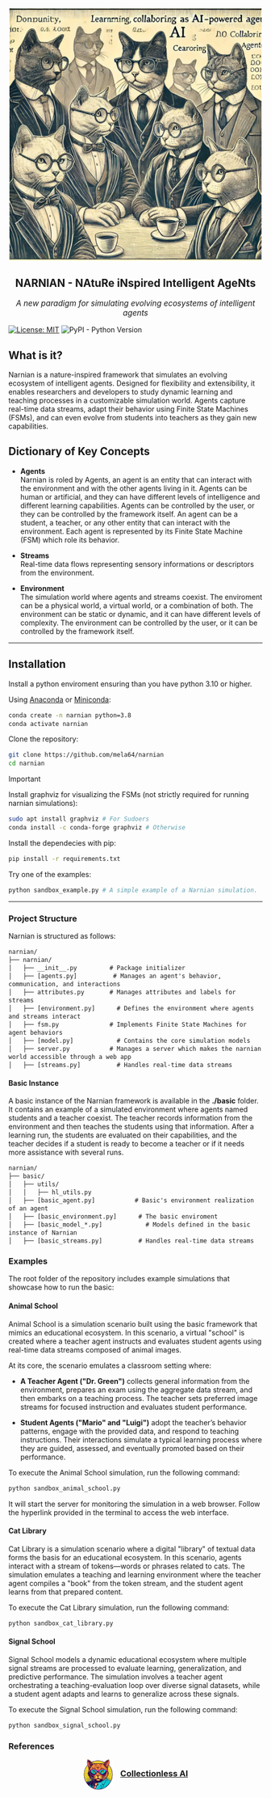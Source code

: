 <br />
<div align="center">
  <img src="imgs/narniancats.jpg" alt="Logo" width="500" height="500">
  <h2 align="center">NARNIAN - NAtuRe iNspired Intelligent AgeNts</h2>

  <p align="center" style="font-size: 1.1em; font-style: italic;">
    A new paradigm for simulating evolving ecosystems of intelligent agents
  </p>
</div>

[![License: MIT](https://img.shields.io/badge/License-MIT-yellow.svg)](https://opensource.org/licenses/MIT) ![PyPI - Python Version](https://img.shields.io/pypi/pyversions/django)


## What is it?

Narnian is a nature-inspired framework that simulates an evolving ecosystem of intelligent agents. Designed for flexibility and extensibility, it enables researchers and developers to study dynamic learning and teaching processes in a customizable simulation world. Agents capture real-time data streams, adapt their behavior using Finite State Machines (FSMs), and can even evolve from students into teachers as they gain new capabilities.

## Dictionary of Key Concepts

- **Agents**  
  Narnian is roled by Agents, an agent is an entity that can interact with the environment and with the other agents living in it. Agents can be human or artificial, and they can have different levels of intelligence and different learning capabilities. Agents can be controlled by the user, or they can be controlled by the framework itself. An agent can be a student, a teacher, or any other entity that can interact with the environment. Each agent is represented by its Finite State Machine (FSM) which role its behavior.

- **Streams**  
  Real-time data flows representing sensory informations or descriptors from the environment.

- **Environment**  
  The simulation world where agents and streams coexist. The enviroment can be a physical world, a virtual world, or a combination of both. The environment can be static or dynamic, and it can have different levels of complexity. The environment can be controlled by the user, or it can be controlled by the framework itself. 

---

## Installation

Install a python enviroment ensuring than you have python 3.10 or higher.

Using [Anaconda](https://www.anaconda.com/products/individual) or [Miniconda](https://docs.conda.io/en/latest/miniconda.html): 


```bash
conda create -n narnian python=3.8
conda activate narnian
```

Clone the repository:

```bash
git clone https://github.com/mela64/narnian
cd narnian
```

> [!IMPORTANT]
> Install graphviz for visualizing the FSMs (not strictly required for running narnian simulations):
> ```bash
> sudo apt install graphviz # For Sudoers
> conda install -c conda-forge graphviz # Otherwise
> ```

Install the dependecies with pip:

```bash
pip install -r requirements.txt
```

Try one of the examples:

```bash
python sandbox_example.py # A simple example of a Narnian simulation.
```

---

### Project Structure

Narnian is structured as follows:

```
narnian/
├── narnian/
│   ├── __init__.py         # Package initializer
│   ├── [agents.py]          # Manages an agent's behavior, communication, and interactions
│   ├── attributes.py       # Manages attributes and labels for streams
│   ├── [environment.py]      # Defines the environment where agents and streams interact
│   ├── fsm.py              # Implements Finite State Machines for agent behaviors
│   ├── [model.py]            # Contains the core simulation models
│   ├── server.py           # Manages a server which makes the narnian world accessible through a web app
│   ├── [streams.py]          # Handles real-time data streams      
```

#### Basic Instance
A basic instance of the Narnian framework is available in the **./basic** folder. It contains an example of a simulated environment where agents named students and a teacher coexist. The teacher records information from the environment and then teaches the students using that information. After a learning run, the students are evaluated on their capabilities, and the teacher decides if a student is ready to become a teacher or if it needs more assistance with several runs.

```
narnian/
├── basic/
│   ├── utils/
│   │   ├── hl_utils.py
│   ├── [basic_agent.py]           # Basic's environment realization of an agent
│   ├── [basic_environment.py]      # The basic enviroment 
│   ├── [basic_model_*.py]            # Models defined in the basic instance of Narnian
│   ├── [basic_streams.py]          # Handles real-time data streams   
```

### Examples

The root folder of the repository includes example simulations that showcase how to run the basic:

#### Animal School
Animal School is a simulation scenario built using the basic framework that mimics an educational ecosystem. In this scenario, a virtual "school" is created where a teacher agent instructs and evaluates student agents using real-time data streams composed of animal images.

At its core, the scenario emulates a classroom setting where:

- **A Teacher Agent ("Dr. Green")** collects general information from the environment, prepares an exam using the aggregate data stream, and then embarks on a teaching process. The teacher sets preferred image streams for focused instruction and evaluates student performance.

- **Student Agents ("Mario" and "Luigi")** adopt the teacher’s behavior patterns, engage with the provided data, and respond to teaching instructions. Their interactions simulate a typical learning process where they are guided, assessed, and eventually promoted based on their performance.

To execute the Animal School simulation, run the following command:

```bash
python sandbox_animal_school.py
```

It will start the server for monitoring
the simulation in a web browser. Follow the hyperlink provided in the terminal to access the web interface.

#### Cat Library
Cat Library is a simulation scenario where a digital "library" of textual data forms the basis for an educational ecosystem. In this scenario, agents interact with a stream of tokens—words or phrases related to cats. The simulation emulates a teaching and learning environment where the teacher agent compiles a "book" from the token stream, and the student agent learns from that prepared content.

To execute the Cat Library simulation, run the following command:

```bash
python sandbox_cat_library.py
```

#### Signal School
Signal School models a dynamic educational ecosystem where multiple signal streams are processed to evaluate learning, generalization, and predictive performance. The simulation involves a teacher agent orchestrating a teaching-evaluation loop over diverse signal datasets, while a student agent adapts and learns to generalize across these signals.

To execute the Signal School simulation, run the following command:

```bash
python sandbox_signal_school.py
```


### References
<div align="center">
  <img src="imgs/caicat.png" alt="Logo" width="60" height="60" style="vertical-align: middle;">
  <h3 style="display: inline; margin-left: 10px;"><a href='https://cai.diism.unisi.it/'>Collectionless AI</a></h3>
</div>

